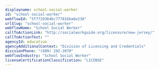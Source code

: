 ```yaml
---
displayname: school-social-worker
id: "school-social-worker"
webflowId: "5f7729364bc777816ba6e238"
urlSlug: "school-social-worker"
webflowName: "School Social Worker"
callToActionLink: "http://socialworkguide.org/licensure/new-jersey/"
callToActionText: ""
agencyId: education
agencyAdditionalContext: "Division of Licensing and Credentials"
divisionPhone: "(609) 292-2070"
webflowIndustry: "School Social Worker"
licenseCertificationClassification: "LICENSE"
---
```

